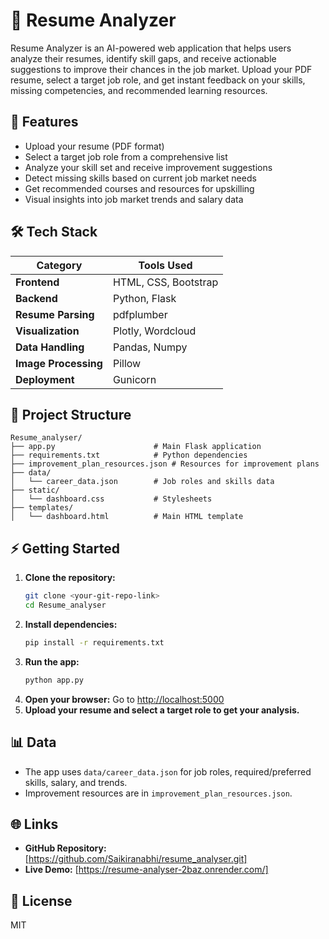 # 🧠 Resume Analyzer

Resume Analyzer is an AI-powered web application that helps users analyze their resumes, identify skill gaps, and receive actionable suggestions to improve their chances in the job market. Upload your PDF resume, select a target job role, and get instant feedback on your skills, missing competencies, and recommended learning resources.

## 🚀 Features

- Upload your resume (PDF format)
- Select a target job role from a comprehensive list
- Analyze your skill set and receive improvement suggestions
- Detect missing skills based on current job market needs
- Get recommended courses and resources for upskilling
- Visual insights into job market trends and salary data

## 🛠️ Tech Stack

| Category           | Tools Used                        |
|--------------------|-----------------------------------|
| **Frontend**       | HTML, CSS, Bootstrap              |
| **Backend**        | Python, Flask                     |
| **Resume Parsing** | pdfplumber                        |
| **Visualization**  | Plotly, Wordcloud                 |
| **Data Handling**  | Pandas, Numpy                     |
| **Image Processing**| Pillow                           |
| **Deployment**     | Gunicorn                          |

## 📁 Project Structure

```
Resume_analyser/
├── app.py                      # Main Flask application
├── requirements.txt            # Python dependencies
├── improvement_plan_resources.json # Resources for improvement plans
├── data/
│   └── career_data.json        # Job roles and skills data
├── static/
│   └── dashboard.css           # Stylesheets
├── templates/
│   └── dashboard.html          # Main HTML template
```

## ⚡ Getting Started

1. **Clone the repository:**
   ```bash
   git clone <your-git-repo-link>
   cd Resume_analyser
   ```
2. **Install dependencies:**
   ```bash
   pip install -r requirements.txt
   ```
3. **Run the app:**
   ```bash
   python app.py
   ```
4. **Open your browser:**
   Go to [http://localhost:5000](http://localhost:5000)
5. **Upload your resume and select a target role to get your analysis.**

## 📊 Data

- The app uses `data/career_data.json` for job roles, required/preferred skills, salary, and trends.
- Improvement resources are in `improvement_plan_resources.json`.

## 🌐 Links

- **GitHub Repository:** [https://github.com/Saikiranabhi/resume_analyser.git]
- **Live Demo:** [https://resume-analyser-2baz.onrender.com/]

## 📝 License

MIT

